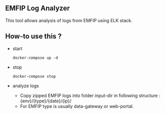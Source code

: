 EMFIP Log Analyzer
-

This tool allows analysis of logs from EMFIP using ELK stack. 

How-to use this ?
--

 - start
 
   ```   
   docker-compose up -d
   ```
 - stop
 
   ```   
   docker-compose stop
    ```   
 - analyze logs
   - Copy zipped EMFIP logs into folder input-dir in following structure : {env}/{type}/{date}/{ip}/
   - For EMFIP type is usually data-gateway or web-portal. 
